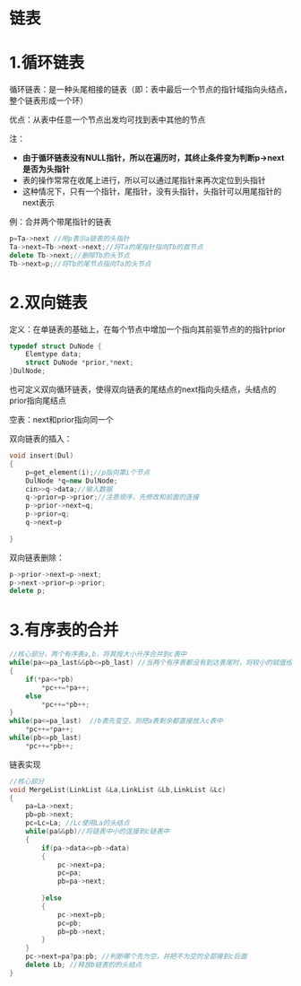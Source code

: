 # 链表

# 1.循环链表

循环链表：是一种头尾相接的链表（即：表中最后一个节点的指针域指向头结点，整个链表形成一个环）

优点：从表中任意一个节点出发均可找到表中其他的节点

注：

- **由于循环链表没有NULL指针，所以在遍历时，其终止条件变为判断p->next是否为头指针**
- 表的操作常常在收尾上进行，所以可以通过尾指针来再次定位到头指针
- 这种情况下，只有一个指针，尾指针，没有头指针，头指针可以用尾指针的next表示

例：合并两个带尾指针的链表

```c++
p=Ta->next //用p表示a链表的头指针
Ta->next=Tb->next->next;//将Ta的尾指针指向Tb的首节点
delete Tb->next;//删除Tb的头节点
Tb->next=p;//将Tb的尾节点指向Ta的头节点
```

# 2.双向链表

定义：在单链表的基础上，在每个节点中增加一个指向其前驱节点的的指针prior

```C++
typedef struct DuNode {
    Elemtype data;
    struct DuNode *prior,*next;
}DulNode;
```

也可定义双向循环链表，使得双向链表的尾结点的next指向头结点，头结点的prior指向尾结点

空表：next和prior指向同一个

双向链表的插入：

```c++
void insert(Dul)
{
    p=get_element(i);//p指向第i个节点
    DulNode *q=new DulNode;
    cin>>q->data;//输入数据
    q->prior=p->prior;//注意顺序，先修改和前面的连接
    p->prior->next=q;
    p->prior=q;
    q->next=p
    
}
```

双向链表删除：

```c++
p->prior->next=p->next;
p->next->prior=p->prior;
delete p;
```

# 3.有序表的合并



```c++
//核心部分，两个有序表a,b，将其按大小升序合并到c表中
while(pa<=pa_last&&pb<=pb_last) //当两个有序表都没有到达表尾时，将较小的赋值给空表
{
    if(*pa<=*pb)	
        *pc++=*pa++;
    else
        *pc++=*pb++;
}
while(pa<=pa_last)  //b表先变空，则把a表剩余都直接放入c表中
    *pc++=*pa++;
while(pb<=pb_last)
    *pc++=*pb++;
```

链表实现

```C++
//核心部分
void MergeList(LinkList &La,LinkList &Lb,LinkList &Lc)
{
    pa=La->next;
    pb=pb->next;
    pc=Lc=La; //Lc使用La的头结点
    while(pa&&pb)//将链表中小的连接到c链表中
    {
        if(pa->data<=pb->data)
        {
            pc->next=pa;
            pc=pa;
            pb=pa->next;
            
        }else
        {
            pc->next=pb;
            pc=pb;
            pb=pb->next;
        }
    }
    pc->next=pa?pa:pb; //判断哪个先为空，并把不为空的全部接到c后面
    delete Lb; //释放b链表的的头结点
}
```

